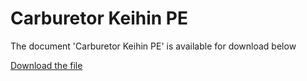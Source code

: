 # Carburetor Keihin PE  

The document 'Carburetor Keihin PE' is available for download below

[Download the file](../../../static/file/KeihinPE.gif)
